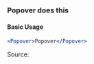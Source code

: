 ### Popover does this

#### Basic Usage

```jsx
<Popover>Popover</Popover>
```

Source:

```js { "file": "./Popover.js" }
```
